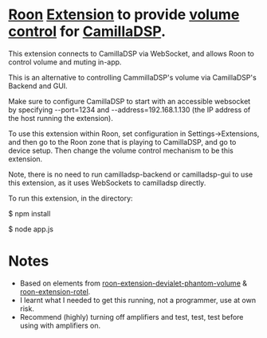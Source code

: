 # [Roon](https://roonlabs.com) [Extension](node-roon-api) to provide [volume control](https://github.com/RoonLabs/node-roon-api-volume-control) for [CamillaDSP](https://github.com/HEnquist/camilladsp).

This extension connects to CamillaDSP via WebSocket, and allows Roon to control volume and muting in-app.

This is an alternative to controlling CammillaDSP's volume via CamillaDSP's Backend and GUI.

Make sure to configure CamillaDSP to start with an accessible websocket by specifying --port=1234 and --address=192.168.1.130 (the IP address of the host running the extension). 

To use this extension within Roon, set configuration in Settings->Extensions, and then go to the Roon zone that is playing to CamillaDSP, and go to device setup. Then change the volume control mechanism to be this extension.

Note, there is no need to run camilladsp-backend or camilladsp-gui to use this extension, as it uses WebSockets to camilladsp directly.

To run this extension, in the directory:

$ npm install

$ node app.js

# Notes

* Based on elements from [roon-extension-devialet-phantom-volume](https://github.com/RoonLabs/roon-extension-devialet-phantom-volume) & [roon-extension-rotel](https://github.com/bsc101/roon-extension-rotel).
* I learnt what I needed to get this running, not a programmer, use at own risk.
* Recommend (highly) turning off amplifiers and test, test, test before using with amplifiers on.

